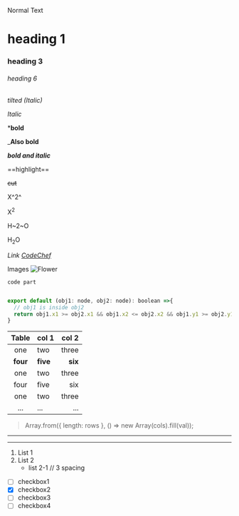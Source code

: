 Normal Text

# heading 1
### heading 3
###### heading 6

_tilted (Italic)_

*Italic*

***bold**

___Also bold__

***bold and italic***

==highlight==

~~cut~~

X^2^

X<sup>2</sup>

H~2~O

H<sub>2</sub>O

<!-- `test` -->

_Link_
[*CodeChef*](https://www.codechef.com/users/vermaamal "Amal Verma")

Images
![Flower](https://images.pexels.com/photos/56866/garden-rose-red-pink-56866.jpeg "flower image")

`code part`

```javascript

export default (obj1: node, obj2: node): boolean =>{
  // obj1 is inside obj2
  return obj1.x1 >= obj2.x1 && obj1.x2 <= obj2.x2 && obj1.y1 >= obj2.y1 && obj1.y2 <= obj2.y2;
}

```

| Table | col 1| col 2|
| :---: | :--- | ---: |
| one | two | three |
| **four** | **five** | **six** |
| one | two | three |
| four | five | six |
| one | two | three |
| ... | ... | ... |


>Array.from({ length: rows }, () => new Array(cols).fill(val));

---
***

1. List 1
2. List 2
   - list 2-1 // 3 spacing


- [ ] checkbox1
- [x] checkbox2
- [ ] checkbox3
- [ ] checkbox4